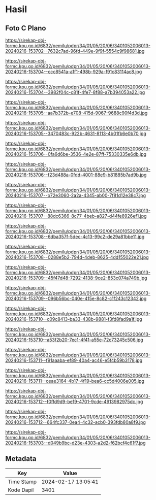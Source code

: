 # Hasil

## Foto C Plano

https://sirekap-obj-formc.kpu.go.id/6832/pemilu/pdpr/34/01/05/20/06/3401052006013-20240216-153702--7632c7ad-96fd-449e-9f9f-5554c9f98681.jpg

https://sirekap-obj-formc.kpu.go.id/6832/pemilu/pdpr/34/01/05/20/06/3401052006013-20240216-153704--ccc8541a-a1f1-498b-929a-f91c83114ac8.jpg

https://sirekap-obj-formc.kpu.go.id/6832/pemilu/pdpr/34/01/05/20/06/3401052006013-20240216-153704--3982f04c-c81f-4fe7-8f88-a7b394053a22.jpg

https://sirekap-obj-formc.kpu.go.id/6832/pemilu/pdpr/34/01/05/20/06/3401052006013-20240216-153705--aa7b372b-e708-415d-9067-9688c90f4d3d.jpg

https://sirekap-obj-formc.kpu.go.id/6832/pemilu/pdpr/34/01/05/20/06/3401052006013-20240216-153705--3470483c-922b-4631-8113-4b01fb6e0b70.jpg

https://sirekap-obj-formc.kpu.go.id/6832/pemilu/pdpr/34/01/05/20/06/3401052006013-20240216-153706--0fa6d6be-3536-4e2e-87ff-75330335e6db.jpg

https://sirekap-obj-formc.kpu.go.id/6832/pemilu/pdpr/34/01/05/20/06/3401052006013-20240216-153706--f23d488a-0fdd-4001-88e9-b81885b7ad9b.jpg

https://sirekap-obj-formc.kpu.go.id/6832/pemilu/pdpr/34/01/05/20/06/3401052006013-20240216-153707--b72e3060-2a2a-4345-ab00-7f81d12e38c7.jpg

https://sirekap-obj-formc.kpu.go.id/6832/pemilu/pdpr/34/01/05/20/06/3401052006013-20240216-153707--88dc6366-8c77-4beb-a827-d44fe8926ef1.jpg

https://sirekap-obj-formc.kpu.go.id/6832/pemilu/pdpr/34/01/05/20/06/3401052006013-20240216-153708--6dba357f-5dec-4c13-99c2-de29a81bbe11.jpg

https://sirekap-obj-formc.kpu.go.id/6832/pemilu/pdpr/34/01/05/20/06/3401052006013-20240216-153708--0288e5b2-794d-4deb-8625-4dd155022e21.jpg

https://sirekap-obj-formc.kpu.go.id/6832/pemilu/pdpr/34/01/05/20/06/3401052006013-20240216-153709--45f47d48-7292-4138-9ce2-853c074a749b.jpg

https://sirekap-obj-formc.kpu.go.id/6832/pemilu/pdpr/34/01/05/20/06/3401052006013-20240216-153709--096b56bc-040e-415e-8c82-c1f243c12342.jpg

https://sirekap-obj-formc.kpu.go.id/6832/pemilu/pdpr/34/01/05/20/06/3401052006013-20240216-153710--c09c8413-ba33-438b-9881-f3fd8fad9a1f.jpg

https://sirekap-obj-formc.kpu.go.id/6832/pemilu/pdpr/34/01/05/20/06/3401052006013-20240216-153710--a53f2b20-7ec1-4f41-a55e-72c73245c506.jpg

https://sirekap-obj-formc.kpu.go.id/6832/pemilu/pdpr/34/01/05/20/06/3401052006013-20240216-153711--f91aaaba-ef89-40a4-ac46-e5f4b59b3178.jpg

https://sirekap-obj-formc.kpu.go.id/6832/pemilu/pdpr/34/01/05/20/06/3401052006013-20240216-153711--ceae3164-4b17-4f19-bea6-cc5d4006e005.jpg

https://sirekap-obj-formc.kpu.go.id/6832/pemilu/pdpr/34/01/05/20/06/3401052006013-20240216-153712--f0ffd9d9-be19-4701-9cde-4913982975dc.jpg

https://sirekap-obj-formc.kpu.go.id/6832/pemilu/pdpr/34/01/05/20/06/3401052006013-20240216-153712--664fc337-0ea4-4c32-acb0-393fdb80a8f9.jpg

https://sirekap-obj-formc.kpu.go.id/6832/pemilu/pdpr/34/01/05/20/06/3401052006013-20240216-153703--d049b9bc-d23e-4303-a2d2-f62bcf4c61f7.jpg


## Metadata

| Key        | Value               |
| ---------- | ------------------- |
| Time Stamp | 2024-02-17 13:05:41 |
| Kode Dapil | 3401                |



